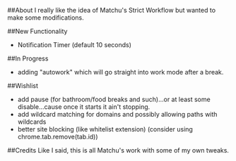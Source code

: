 ##About
I really like the idea of Matchu's Strict Workflow but wanted to make some modifications.

##New Functionality
- Notification Timer (default 10 seconds)

##In Progress
- adding "autowork" which will go straight into work mode after a break.


##Wishlist
- add pause (for bathroom/food breaks and such)...or at least some disable...cause once it starts it ain't stopping.
- add wildcard matching for domains and possibly allowing paths with wildcards
- better site blocking (like whitelist extension) (consider using chrome.tab.remove(tab.id))

##Credits
Like I said, this is all Matchu's work with some of my own tweaks.
